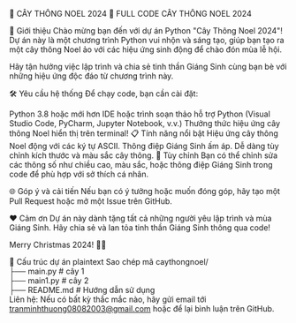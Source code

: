 🎄 CÂY THÔNG NOEL 2024 🎄
FULL CODE CÂY THÔNG NOEL 2024

🌟 Giới thiệu
Chào mừng bạn đến với dự án Python "Cây Thông Noel 2024"! Dự án này là một chương trình Python vui nhộn và sáng tạo, giúp bạn tạo ra một cây thông Noel ảo với các hiệu ứng sinh động để chào đón mùa lễ hội.

Hãy tận hưởng việc lập trình và chia sẻ tinh thần Giáng Sinh cùng bạn bè với những hiệu ứng độc đáo từ chương trình này.

🛠️ Yêu cầu hệ thống
Để chạy code, bạn cần cài đặt:

Python 3.8 hoặc mới hơn
IDE hoặc trình soạn thảo hỗ trợ Python (Visual Studio Code, PyCharm, Jupyter Notebook, v.v.)
Thưởng thức hiệu ứng cây thông Noel hiển thị trên terminal!
📋 Tính năng nổi bật
Hiệu ứng cây thông Noel động với các ký tự ASCII.
Thông điệp Giáng Sinh ấm áp.
Dễ dàng tùy chỉnh kích thước và màu sắc cây thông.
🎨 Tùy chỉnh
Bạn có thể chỉnh sửa các thông số như chiều cao, màu sắc, hoặc thông điệp Giáng Sinh trong code để phù hợp với sở thích cá nhân.

🌐 Góp ý và cải tiến
Nếu bạn có ý tưởng hoặc muốn đóng góp, hãy tạo một Pull Request hoặc mở một Issue trên GitHub.

❤️ Cảm ơn
Dự án này dành tặng tất cả những người yêu lập trình và mùa Giáng Sinh. Hãy chia sẻ và lan tỏa tinh thần Giáng Sinh thông qua code!

Merry Christmas 2024! 🎅🎁

📂 Cấu trúc dự án
plaintext
Sao chép mã
caythongnoel/  
├── main.py              # cây 1  
├── main1.py             # cây 2  
├── README.md            # Hướng dẫn sử dụng  
Liên hệ: 
Nếu có bất kỳ thắc mắc nào, hãy gửi email tới tranminhthuong08082003@gmail.com hoặc để lại bình luận trên GitHub.
